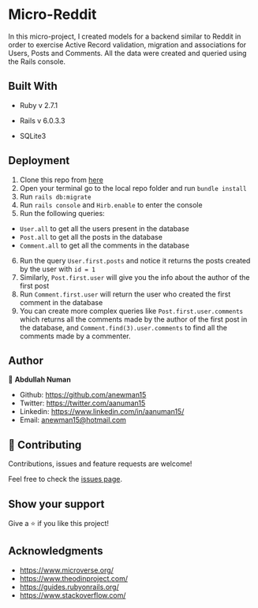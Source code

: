 # Micro-Reddit

In this micro-project, I created models for a backend similar to Reddit in order to exercise Active Record validation, migration and associations for Users, Posts and Comments. All the data were created and queried using the Rails console.

## Built With

* Ruby v 2.7.1

* Rails v 6.0.3.3

* SQLite3


## Deployment

1. Clone this repo from [here](https://github.com/anewman15/micro-reddit/)
2. Open your terminal go to the local repo folder and run `bundle install`
3. Run `rails db:migrate`
4. Run `rails console` and `Hirb.enable` to enter the console
5. Run the following queries:
- `User.all` to get all the users present in the database
- `Post.all` to get all the posts in the database
- `Comment.all` to get all the comments in the database

6. Run the query `User.first.posts` and notice it returns the posts created by the user with `id = 1`
7. Similarly, `Post.first.user` will give you the info about the author of the first post
8. Run `Comment.first.user` will return the user who created the first comment in the database
9. You can create more complex queries like `Post.first.user.comments` which returns all the comments made by the author of the first post in the database, and `Comment.find(3).user.comments` to find all the comments made by a commenter.


## Author
👤 **Abdullah Numan**

- Github:   https://github.com/anewman15
- Twitter:  https://twitter.com/aanuman15
- Linkedin: https://www.linkedin.com/in/aanuman15/
- Email:    anewman15@hotmail.com

## 🤝 Contributing

Contributions, issues and feature requests are welcome!

Feel free to check the [issues page](issues/).

## Show your support

Give a ⭐️ if you like this project!

## Acknowledgments

- https://www.microverse.org/
- https://www.theodinproject.com/
- https://guides.rubyonrails.org/
- https://www.stackoverflow.com/
